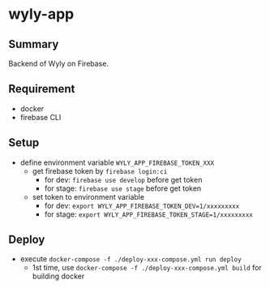 # wyly-app

## Summary

Backend of Wyly on Firebase.

## Requirement

- docker
- firebase CLI

## Setup

- define environment variable `WYLY_APP_FIREBASE_TOKEN_XXX`
  - get firebase token by `firebase login:ci`
    - for dev: `firebase use develop` before get token
    - for stage: `firebase use stage` before get token
  - set token to environment variable
    - for dev: `export WYLY_APP_FIREBASE_TOKEN_DEV=1/xxxxxxxxx`
    - for stage: `export WYLY_APP_FIREBASE_TOKEN_STAGE=1/xxxxxxxxx`

## Deploy

- execute `docker-compose -f ./deploy-xxx-compose.yml run deploy`
  - 1st time, use `docker-compose -f ./deploy-xxx-compose.yml build` for building docker

